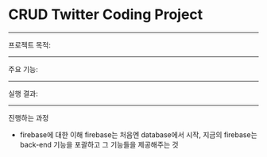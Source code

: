 # CRUD Twitter Coding Project

---

프로젝트 목적:

---

주요 기능:

---

실행 결과:

---

진행하는 과정

- firebase에 대한 이해
  firebase는 처음엔 database에서 시작, 지금의 firebase는 back-end 기능을 포괄하고 그 기능들을 제공해주는 것
